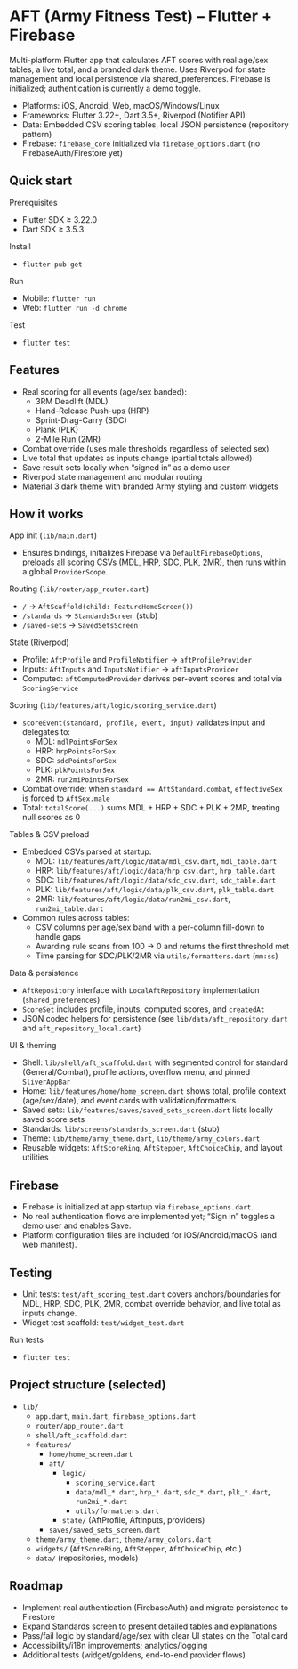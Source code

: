 # AFT (Army Fitness Test) – Flutter + Firebase

Multi-platform Flutter app that calculates AFT scores with real age/sex tables, a live total, and a branded dark theme. Uses Riverpod for state management and local persistence via shared_preferences. Firebase is initialized; authentication is currently a demo toggle.

- Platforms: iOS, Android, Web, macOS/Windows/Linux
- Frameworks: Flutter 3.22+, Dart 3.5+, Riverpod (Notifier API)
- Data: Embedded CSV scoring tables, local JSON persistence (repository pattern)
- Firebase: `firebase_core` initialized via `firebase_options.dart` (no FirebaseAuth/Firestore yet)

## Quick start

Prerequisites
- Flutter SDK ≥ 3.22.0
- Dart SDK ≥ 3.5.3

Install
- `flutter pub get`

Run
- Mobile: `flutter run`
- Web: `flutter run -d chrome`

Test
- `flutter test`

## Features

- Real scoring for all events (age/sex banded):
  - 3RM Deadlift (MDL)
  - Hand-Release Push-ups (HRP)
  - Sprint-Drag-Carry (SDC)
  - Plank (PLK)
  - 2-Mile Run (2MR)
- Combat override (uses male thresholds regardless of selected sex)
- Live total that updates as inputs change (partial totals allowed)
- Save result sets locally when “signed in” as a demo user
- Riverpod state management and modular routing
- Material 3 dark theme with branded Army styling and custom widgets

## How it works

App init (`lib/main.dart`)
- Ensures bindings, initializes Firebase via `DefaultFirebaseOptions`, preloads all scoring CSVs (MDL, HRP, SDC, PLK, 2MR), then runs within a global `ProviderScope`.

Routing (`lib/router/app_router.dart`)
- `/` → `AftScaffold(child: FeatureHomeScreen())`
- `/standards` → `StandardsScreen` (stub)
- `/saved-sets` → `SavedSetsScreen`

State (Riverpod)
- Profile: `AftProfile` and `ProfileNotifier` → `aftProfileProvider`
- Inputs: `AftInputs` and `InputsNotifier` → `aftInputsProvider`
- Computed: `aftComputedProvider` derives per-event scores and total via `ScoringService`

Scoring (`lib/features/aft/logic/scoring_service.dart`)
- `scoreEvent(standard, profile, event, input)` validates input and delegates to:
  - MDL: `mdlPointsForSex`
  - HRP: `hrpPointsForSex`
  - SDC: `sdcPointsForSex`
  - PLK: `plkPointsForSex`
  - 2MR: `run2miPointsForSex`
- Combat override: when `standard == AftStandard.combat`, `effectiveSex` is forced to `AftSex.male`
- Total: `totalScore(...)` sums MDL + HRP + SDC + PLK + 2MR, treating null scores as 0

Tables & CSV preload
- Embedded CSVs parsed at startup:
  - MDL: `lib/features/aft/logic/data/mdl_csv.dart`, `mdl_table.dart`
  - HRP: `lib/features/aft/logic/data/hrp_csv.dart`, `hrp_table.dart`
  - SDC: `lib/features/aft/logic/data/sdc_csv.dart`, `sdc_table.dart`
  - PLK: `lib/features/aft/logic/data/plk_csv.dart`, `plk_table.dart`
  - 2MR: `lib/features/aft/logic/data/run2mi_csv.dart`, `run2mi_table.dart`
- Common rules across tables:
  - CSV columns per age/sex band with a per-column fill-down to handle gaps
  - Awarding rule scans from 100 → 0 and returns the first threshold met
  - Time parsing for SDC/PLK/2MR via `utils/formatters.dart` (`mm:ss`)

Data & persistence
- `AftRepository` interface with `LocalAftRepository` implementation (`shared_preferences`)
- `ScoreSet` includes profile, inputs, computed scores, and `createdAt`
- JSON codec helpers for persistence (see `lib/data/aft_repository.dart` and `aft_repository_local.dart`)

UI & theming
- Shell: `lib/shell/aft_scaffold.dart` with segmented control for standard (General/Combat), profile actions, overflow menu, and pinned `SliverAppBar`
- Home: `lib/features/home/home_screen.dart` shows total, profile context (age/sex/date), and event cards with validation/formatters
- Saved sets: `lib/features/saves/saved_sets_screen.dart` lists locally saved score sets
- Standards: `lib/screens/standards_screen.dart` (stub)
- Theme: `lib/theme/army_theme.dart`, `lib/theme/army_colors.dart`
- Reusable widgets: `AftScoreRing`, `AftStepper`, `AftChoiceChip`, and layout utilities

## Firebase

- Firebase is initialized at app startup via `firebase_options.dart`.
- No real authentication flows are implemented yet; “Sign in” toggles a demo user and enables Save.
- Platform configuration files are included for iOS/Android/macOS (and web manifest).

## Testing

- Unit tests: `test/aft_scoring_test.dart` covers anchors/boundaries for MDL, HRP, SDC, PLK, 2MR, combat override behavior, and live total as inputs change.
- Widget test scaffold: `test/widget_test.dart`

Run tests
- `flutter test`

## Project structure (selected)

- `lib/`
  - `app.dart`, `main.dart`, `firebase_options.dart`
  - `router/app_router.dart`
  - `shell/aft_scaffold.dart`
  - `features/`
    - `home/home_screen.dart`
    - `aft/`
      - `logic/`
        - `scoring_service.dart`
        - `data/mdl_*.dart`, `hrp_*.dart`, `sdc_*.dart`, `plk_*.dart`, `run2mi_*.dart`
        - `utils/formatters.dart`
      - `state/` (AftProfile, AftInputs, providers)
    - `saves/saved_sets_screen.dart`
  - `theme/army_theme.dart`, `theme/army_colors.dart`
  - `widgets/` (`AftScoreRing`, `AftStepper`, `AftChoiceChip`, etc.)
  - `data/` (repositories, models)

## Roadmap

- Implement real authentication (FirebaseAuth) and migrate persistence to Firestore
- Expand Standards screen to present detailed tables and explanations
- Pass/fail logic by standard/age/sex with clear UI states on the Total card
- Accessibility/i18n improvements; analytics/logging
- Additional tests (widget/goldens, end-to-end provider flows)

